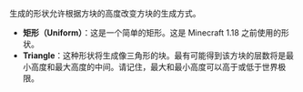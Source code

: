 生成的形状允许根据方块的高度改变方块的生成方式。

* **矩形（Uniform）**：这是一个简单的矩形。这是 Minecraft 1.18 之前使用的形状。
* **Triangle**：这种形状将生成像三角形的块。最有可能得到该方块的层数将是最小高度和最大高度的中间。请记住，最大和最小高度可以高于或低于世界极限。